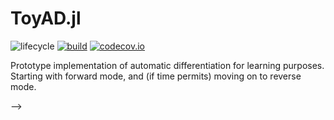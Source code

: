 # ToyAD.jl

![lifecycle](https://img.shields.io/badge/lifecycle-experimental-orange.svg) [![build](https://github.com/doorisajar/ToyAD.jl/workflows/CI/badge.svg)](https://github.com/doorisajar/ToyAD.jl/actions?query=workflow%3ACI) [![codecov.io](http://codecov.io/github/doorisajar/ToyAD.jl/coverage.svg?branch=master)](http://codecov.io/github/doorisajar/ToyAD.jl?branch=master)

Prototype implementation of automatic differentiation for learning purposes. Starting with forward mode, and (if time permits) moving on to reverse mode. 


<!-- Tidyverse lifecycle badges, see https://www.tidyverse.org/lifecycle/ Uncomment or delete as needed. -->

<!-- ![lifecycle](https://img.shields.io/badge/lifecycle-maturing-blue.svg) -->
<!-- ![lifecycle](https://img.shields.io/badge/lifecycle-stable-green.svg) -->
<!-- ![lifecycle](https://img.shields.io/badge/lifecycle-retired-orange.svg) -->
<!-- ![lifecycle](https://img.shields.io/badge/lifecycle-archived-red.svg) -->
<!-- ![lifecycle](https://img.shields.io/badge/lifecycle-dormant-blue.svg) --> -->


<!-- travis-ci.com badge, uncomment or delete as needed, depending on whether you are using that service. -->
<!-- [![Build Status](https://travis-ci.com/doorisajar/ToyAD.jl.svg?branch=master)](https://travis-ci.com/doorisajar/ToyAD.jl) -->
<!-- Coverage badge on codecov.io, which is used by default. -->

<!-- Documentation -- uncomment or delete as needed -->
<!--
[![Documentation](https://img.shields.io/badge/docs-stable-blue.svg)](https://doorisajar.github.io/ToyAD.jl/stable)
[![Documentation](https://img.shields.io/badge/docs-master-blue.svg)](https://doorisajar.github.io/ToyAD.jl/dev)
-->
<!-- Aqua badge, see test/runtests.jl -->
<!-- [![Aqua QA](https://raw.githubusercontent.com/JuliaTesting/Aqua.jl/master/badge.svg)](https://github.com/JuliaTesting/Aqua.jl) -->
